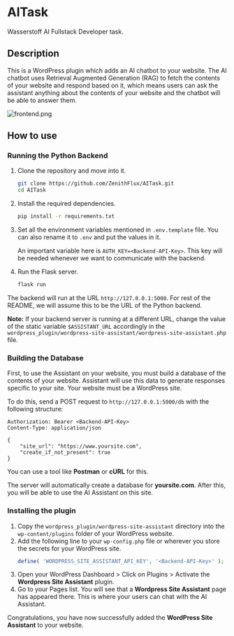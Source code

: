 # AITask

Wasserstoff AI Fullstack Developer task.

## Description

This is a WordPress plugin which adds an AI chatbot to your website. The AI chatbot uses Retrieval Augmented Generation (RAG) to fetch the contents of your website and respond based on it, which means users can ask the assistant anything about the contents of your website and the chatbot will be able to answer them.

<img src="https://i.ibb.co/LSyHyNG/frontend.png" title="Assistant Frontend" alt="frontend.png">

## How to use

### Running the Python Backend

1. Clone the repository and move into it.
    ```sh
    git clone https://github.com/ZenithFlux/AITask.git
    cd AITask
    ```

2. Install the required dependencies.
    ```sh
    pip install -r requirements.txt
    ```

3. Set all the environment variables mentioned in `.env.template` file. You can also rename it to `.env` and put the values in it.

    An important variable here is `AUTH_KEY=<Backend-API-Key>`. This key will be needed whenever we want to communicate with the backend.

3. Run the Flask server.
    ```sh
    flask run
    ```

The backend will run at the URL `http://127.0.0.1:5000`. For rest of the README, we will assume this to be the URL of the Python backend.

**Note:** If your backend server is running at a different URL, change the value of the static variable `$ASSISTANT_URL` accordingly in the `wordpress_plugin/wordpress-site-assistant/wordpress-site-assistant.php` file.

### Building the Database

First, to use the Assistant on your website, you must build a database of the contents of your website. Assistant will use this data to generate responses specific to your site. Your website must be a WordPress site.

To do this, send a POST request to `http://127.0.0.1:5000/db` with the following structure:
```http
Authorization: Bearer <Backend-API-Key>
Content-Type: application/json

{
    "site_url": "https://www.yoursite.com",
    "create_if_not_present": true
}
```
You can use a tool like **Postman** or **cURL** for this.

The server will automatically create a database for **yoursite.com**. After this, you will be able to use the AI Assistant on this site.

### Installing the plugin

1. Copy the `wordpress_plugin/wordpress-site-assistant` directory into the `wp-content/plugins` folder of your WordPress website.
2. Add the following line to your `wp-config.php` file or wherever you store the secrets for your WordPress site.
    ```php
    define( 'WORDPRESS_SITE_ASSISTANT_API_KEY', '<Backend-API-Key>' );
    ```
3. Open your WordPress Dashboard > Click on Plugins > Activate the **Wordpress Site Assistant** plugin.
4. Go to your Pages list. You will see that a **Wordpress Site Assistant** page has appeared there. This is where your users can chat with the AI Assistant.

Congratulations, you have now successfully added the **WordPress Site Assistant** to your website.
